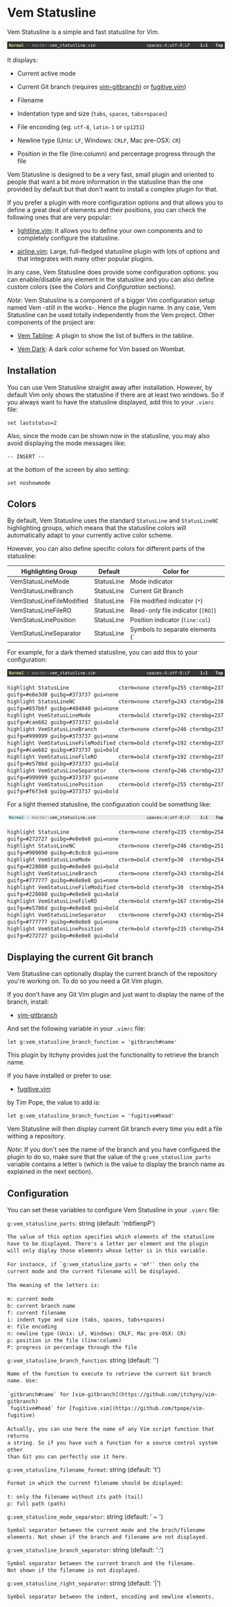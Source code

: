 
Vem Statusline
==============

Vem Statusline is a simple and fast statusline for Vim.

![VemStatusline](doc/images/vem-statusline-dark.png)

It displays:

* Current active mode

* Current Git branch (requires [vim-gitbranch](https://github.com/itchyny/vim-gitbranch))
  or [fugitive.vim](https://github.com/tpope/vim-fugitive))

* Filename

* Indentation type and size (`tabs`, `spaces`, `tabs+spaces`)

* File enconding (eg. `utf-8`, `latin-1`  or `cp1251`)

* Newline type (Unix: `LF`, Windows: `CRLF`, Mac pre-OSX: `CR`)

* Position in the file (line:column) and percentage progress through the file

Vem Statusline is designed to be a very fast, small plugin and oriented to
people that want a bit more information in the statusline than the one provided
by default but that don't want to install a complex plugin for that.

If you prefer a plugin with more configuration options and that allows you to
define a great deal of elements and their positions, you can check the
following ones that are very popular:

* [lightline.vim](https://github.com/itchyny/lightline.vim): It allows you to
  define your own components and to completely configure the statusline.

* [airline.vim](https://github.com/vim-airline/vim-airline): Large,
  full-fledged statusline plugin with lots of options and that integrates with
  many other popular plugins.

In any case, Vem Statusline does provide some configuration options: you can
enable/disable any element in the statusline and you can also define custom
colors (see the *Colors* and *Configuration* sections).

*Note*: Vem Statusline is a component of a bigger Vim configuration setup named
Vem -still in the works-. Hence the plugin name. In any case, Vem Statusline
can be used totally independently from the Vem project. Other components of the
project are:

* [Vem Tabline](https://github.com/pacha/vem-tabline): A plugin to show the
  list of buffers in the tabline.

* [Vem Dark](https://github.com/pacha/vem-dark): A dark color scheme for
  Vim based on Wombat.

Installation
------------

You can use Vem Statusline straight away after installation. However, by
default Vim only shows the statusline if there are at least two windows. So if
you always want to have the statusline displayed, add this to your `.vimrc`
file:
```
set laststatus=2
```
Also, since the mode can be shown now in the statusline, you may also avoid
displaying the mode messages like:
```
-- INSERT --
```
at the bottom of the screen by also setting:
```
set noshowmode
```

Colors
------

By default, Vem Statusline uses the standard `StatusLine` and `StatusLineNC`
highlighting groups, which means that the statusline colors will automatically
adapt to your currently active color scheme.

However, you can also define specific colors for different parts of the
statusline:

Highlighting Group        | Default    | Color for
--------------------------|------------|-----------------------------------
VemStatusLineMode         | StatusLine | Mode indicator
VemStatusLineBranch       | StatusLine | Current Git Branch
VemStatusLineFileModified | StatusLine | File modified indicator (`*`) 
VemStatusLineFileRO       | StatusLine | Read-only file indicator (`[RO]`)
VemStatusLinePosition     | StatusLine | Position indicator (`line:col`)
VemStatusLineSeparator    | StatusLine | Symbols to separate elements (`|`)

For example, for a dark themed statusline, you can add this to your
configuration:

![DarkStatusline](doc/images/vem-statusline-dark.png)

```
highlight StatusLine                cterm=none ctermfg=255 ctermbg=237 guifg=#e6e3d8 guibg=#373737 gui=none
highlight StatusLineNC              cterm=none ctermfg=243 ctermbg=238 guifg=#857b6f guibg=#404040 gui=none
highlight VemStatusLineMode         cterm=bold ctermfg=192 ctermbg=237 guifg=#cae682 guibg=#373737 gui=bold
highlight VemStatusLineBranch       cterm=none ctermfg=246 ctermbg=237 guifg=#999999 guibg=#373737 gui=none
highlight VemStatusLineFileModified cterm=bold ctermfg=192 ctermbg=237 guifg=#cae682 guibg=#373737 gui=bold
highlight VemStatusLineFileRO       cterm=bold ctermfg=192 ctermbg=237 guifg=#e5786d guibg=#373737 gui=bold
highlight VemStatusLineSeparator    cterm=none ctermfg=246 ctermbg=237 guifg=#999999 guibg=#373737 gui=none
highlight VemStatusLinePosition     cterm=bold ctermfg=255 ctermbg=237 guifg=#f6f3e8 guibg=#373737 gui=bold
```

For a light themed statusline, the configuration could be something like:

![LightStatusline](doc/images/vem-statusline-light.png)

```
highlight StatusLine                cterm=none ctermfg=235 ctermbg=254 guifg=#272727 guibg=#e8e8e8 gui=none
highlight StatusLineNC              cterm=none ctermfg=246 ctermbg=251 guifg=#909090 guibg=#c8c8c8 gui=none
highlight VemStatusLineMode         cterm=bold ctermfg=30  ctermbg=254 guifg=#228080 guibg=#e8e8e8 gui=bold
highlight VemStatusLineBranch       cterm=none ctermfg=243 ctermbg=254 guifg=#777777 guibg=#e8e8e8 gui=none
highlight VemStatusLineFileModified cterm=bold ctermfg=30  ctermbg=254 guifg=#228080 guibg=#e8e8e8 gui=bold
highlight VemStatusLineFileRO       cterm=bold ctermfg=167 ctermbg=254 guifg=#e5786d guibg=#e8e8e8 gui=bold
highlight VemStatusLineSeparator    cterm=none ctermfg=243 ctermbg=254 guifg=#777777 guibg=#e8e8e8 gui=none
highlight VemStatusLinePosition     cterm=bold ctermfg=235 ctermbg=254 guifg=#272727 guibg=#e8e8e8 gui=bold
```

Displaying the current Git branch
---------------------------------

Vem Statusline can optionally display the current branch of the repository
you're working on. To do so you need a Git Vim plugin.

If you don't have any Git Vim plugin and just want to display the name of
the branch, install:

* [vim-gitbranch](https://github.com/itchyny/vim-gitbranch)

And set the following variable in your `.vimrc` file:
```
let g:vem_statusline_branch_function = 'gitbranch#name'
```
This plugin by itchyny provides just the functionality to retrieve the
branch name.

If you have installed or prefer to use:

* [fugitive.vim](https://github.com/tpope/vim-fugitive)

by Tim Pope, the value to add is:
```
let g:vem_statusline_branch_function = 'fugitive#head'
```
Vem Statusline will then display current Git branch every time you edit
a file withing a repository.

*Note*: If you don't see the name of the branch and you have configured the
plugin to do so, make sure that the value of the `g:vem_statusline_parts`
variable contains a letter `b` (which is the value to display the branch name
as explained in the next section).

Configuration
-------------

You can set these variables to configure Vem Statusline in your `.vimrc` file:

`g:vem_statusline_parts`: string (default: 'mbfienpP')

    The value of this option specifies which elements of the statusline
    have to be displayed. There's a letter per element and the plugin
    will only diplay those elements whose letter is in this variable.

    For instance, if `g:vem_statusline_parts = 'mf'` then only the
    current mode and the current filename will be displayed.

    The meaning of the letters is:

    m: current mode
    b: current branch name
    f: current filename
    i: indent type and size (tabs, spaces, tabs+spaces)
    e: file encoding
    n: newline type (Unix: LF, Windows: CRLF, Mac pre-OSX: CR)
    p: position in the file (line:column)
    P: progress in percentage through the file

`g:vem_statusline_branch_function`: string (default: '')

    Name of the function to execute to retrieve the current Git branch
    name. Use:

    `gitbranch#name` for [vim-gitbranch](https://github.com/itchyny/vim-gitbranch)
    `fugitive#head` for [fugitive.vim](https://github.com/tpope/vim-fugitive)

    Actually, you can use here the name of any Vim script function that returns
    a string. So if you have such a function for a source control system other
    than Git you can perfectly use it here.

`g:vem_statusline_filename_format`: string (default: 't')

    Format in which the current filename should be displayed:

    t: only the filename without its path (tail)
    p: full path (path)

`g:vem_statusline_mode_separator`: string (default: ' ~ ')

    Symbol separator between the current mode and the brach/filename
    elements. Not shown if the branch and filename are not displayed.

`g:vem_statusline_branch_separator`: string (default: ':')

    Symbol separator between the current branch and the filename.
    Not shown if the filename is not displayed.

`g:vem_statusline_right_separator`: string (default: '|')

    Symbol separator between the indent, encoding and newline elements.

